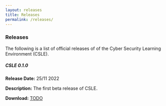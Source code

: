 ```yaml
---
layout: releases
title: Releases
permalink: /releases/
---
```


### Releases

The following is a list of official releases of of the Cyber Security Learning Environment (CSLE).

##### **CSLE 0.1.0** 

**Release Date:** 25/11 2022

**Description:** The first beta release of CSLE. 

**Download:** [TODO](https://github.com/Limmen/csle)
